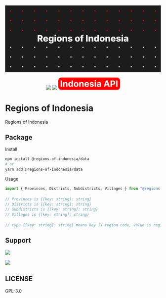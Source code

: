 [![cover]][site]

<p align="center">
  <a href="http://www.npmjs.com/package/@regions-of-indonesia/data"><img src="https://img.shields.io/npm/v/@regions-of-indonesia/data" /></a>
  <a href="https://bundlephobia.com/package/@regions-of-indonesia/data"><img src="https://img.shields.io/bundlephobia/minzip/@regions-of-indonesia/data" /></a>
  <a href="https://indonesia-api.netlify.app/regions-of-indonesia"><img src="https://raw.githubusercontent.com/indonesia-api/indonesia-api/main/public/Badge.svg?sanitize=true" /></a>
</p>

# Regions of Indonesia

Regions of Indonesia

## Package

Install

```bash
npm install @regions-of-indonesia/data
# or
yarn add @regions-of-indonesia/data
```

Usage

```typescript
import { Provinces, Districts, Subdistricts, Villages } from "@regions-of-indonesia/data";

// Provinces is {[key: string]: string}
// Districts is {[key: string]: string}
// Subdistricts is {[key: string]: string}
// Villages is {[key: string]: string}

// type {[key: string]: string} means key is region code, value is region name
```

## Support

[![][support:ko-fi-button]][support:ko-fi]

[![][support:trakteer-button]][support:trakteer]

## LICENSE

GPL-3.0

[cover]: https://raw.githubusercontent.com/regions-of-indonesia/regions-of-indonesia/main/public/Cover.png?sanitize=true
[site]: https://regions-of-indonesia.netlify.app
[docs]: https://regions-of-indonesia-docs.netlify.app
[github:api]: https://github.com/regions-of-indonesia/api
[github:static-api]: https://github.com/regions-of-indonesia/static-api
[github:site]: https://github.com/regions-of-indonesia/site
[github:docs]: https://github.com/regions-of-indonesia/docs
[github:client]: https://github.com/regions-of-indonesia/client
[github:data]: https://github.com/regions-of-indonesia/data
[github:php-client]: https://github.com/regions-of-indonesia/php-client
[github:dart-client]: https://github.com/regions-of-indonesia/dart-client
[github:python-client]: https://github.com/regions-of-indonesia/python-client
[github:swr]: https://github.com/regions-of-indonesia/swr
[github:react-query]: https://github.com/regions-of-indonesia/react-query
[github:solid-query]: https://github.com/regions-of-indonesia/solid-query
[github:example-react-ts]: https://github.com/regions-of-indonesia/example-react-ts
[github:example-react-ts-swr]: https://github.com/regions-of-indonesia/example-react-ts-swr
[github:example-react-ts-query]: https://github.com/regions-of-indonesia/example-react-ts-query
[github:example-solid-ts]: https://github.com/regions-of-indonesia/example-solid-ts
[github:example-solid-ts-query]: https://github.com/regions-of-indonesia/example-solid-ts-query
[support:ko-fi]: https://ko-fi.com/flamrdevs
[support:ko-fi-button]: https://flamrdevs.vercel.app/ko-fi.png
[support:trakteer]: https://trakteer.id/flamrdevs
[support:trakteer-button]: https://flamrdevs.vercel.app/trakteer.png
